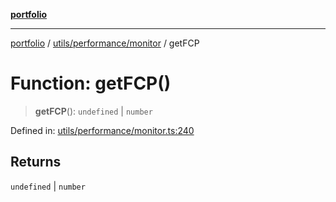 [**portfolio**](../../../../README.md)

***

[portfolio](../../../../modules.md) / [utils/performance/monitor](../README.md) / getFCP

# Function: getFCP()

> **getFCP**(): `undefined` \| `number`

Defined in: [utils/performance/monitor.ts:240](https://github.com/tnorlund/Portfolio/blob/fe371e8196bc1d1adbed7b6b6bbbbb9b482517e3/portfolio/utils/performance/monitor.ts#L240)

## Returns

`undefined` \| `number`
